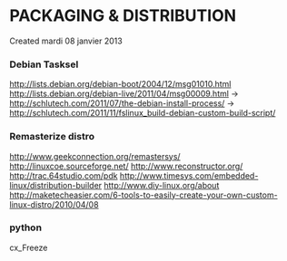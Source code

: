 # PACKAGING & DISTRIBUTION
Created mardi 08 janvier 2013

### Debian Tasksel
<http://lists.debian.org/debian-boot/2004/12/msg01010.html>
<http://lists.debian.org/debian-live/2011/04/msg00009.html>
→ <http://schlutech.com/2011/07/the-debian-install-process/>
→ <http://schlutech.com/2011/11/fslinux_build-debian-custom-build-script/>

### Remasterize distro
<http://www.geekconnection.org/remastersys/>
<http://linuxcoe.sourceforge.net/>
<http://www.reconstructor.org/>
<http://trac.64studio.com/pdk>
<http://www.timesys.com/embedded-linux/distribution-builder>
<http://www.diy-linux.org/about>
<http://maketecheasier.com/6-tools-to-easily-create-your-own-custom-linux-distro/2010/04/08>

### python
cx_Freeze

